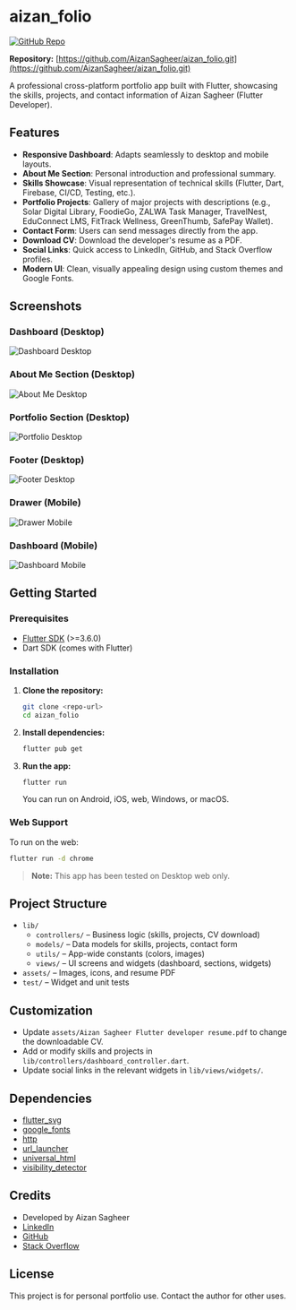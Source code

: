 # aizan_folio

[![GitHub Repo](https://img.shields.io/badge/GitHub-Repository-blue?logo=github)](https://github.com/AizanSagheer/aizan_folio)

**Repository:** [https://github.com/AizanSagheer/aizan_folio.git](https://github.com/AizanSagheer/aizan_folio.git)

A professional cross-platform portfolio app built with Flutter, showcasing the skills, projects, and contact information of Aizan Sagheer (Flutter Developer).

## Features

- **Responsive Dashboard**: Adapts seamlessly to desktop and mobile layouts.
- **About Me Section**: Personal introduction and professional summary.
- **Skills Showcase**: Visual representation of technical skills (Flutter, Dart, Firebase, CI/CD, Testing, etc.).
- **Portfolio Projects**: Gallery of major projects with descriptions (e.g., Solar Digital Library, FoodieGo, ZALWA Task Manager, TravelNest, EduConnect LMS, FitTrack Wellness, GreenThumb, SafePay Wallet).
- **Contact Form**: Users can send messages directly from the app.
- **Download CV**: Download the developer's resume as a PDF.
- **Social Links**: Quick access to LinkedIn, GitHub, and Stack Overflow profiles.
- **Modern UI**: Clean, visually appealing design using custom themes and Google Fonts.

## Screenshots

### Dashboard (Desktop)
![Dashboard Desktop](assets/screenshots/dashboard_desktop.png)

### About Me Section (Desktop)
![About Me Desktop](assets/screenshots/desktop_about_me.png)

### Portfolio Section (Desktop)
![Portfolio Desktop](assets/screenshots/portfolio_desktop.png)

### Footer (Desktop)
![Footer Desktop](assets/screenshots/footer_desktop.png)

### Drawer (Mobile)
![Drawer Mobile](assets/screenshots/drawer_mobile.png)

### Dashboard (Mobile)
![Dashboard Mobile](assets/screenshots/desktop_mobile.png)

## Getting Started

### Prerequisites
- [Flutter SDK](https://flutter.dev/docs/get-started/install) (>=3.6.0)
- Dart SDK (comes with Flutter)

### Installation
1. **Clone the repository:**
   ```bash
   git clone <repo-url>
   cd aizan_folio
   ```
2. **Install dependencies:**
   ```bash
   flutter pub get
   ```
3. **Run the app:**
   ```bash
   flutter run
   ```
   You can run on Android, iOS, web, Windows, or macOS.

### Web Support
To run on the web:
```bash
flutter run -d chrome
```

> **Note:** This app has been tested on Desktop web only.

## Project Structure

- `lib/`
  - `controllers/` – Business logic (skills, projects, CV download)
  - `models/` – Data models for skills, projects, contact form
  - `utils/` – App-wide constants (colors, images)
  - `views/` – UI screens and widgets (dashboard, sections, widgets)
- `assets/` – Images, icons, and resume PDF
- `test/` – Widget and unit tests

## Customization
- Update `assets/Aizan Sagheer Flutter developer resume.pdf` to change the downloadable CV.
- Add or modify skills and projects in `lib/controllers/dashboard_controller.dart`.
- Update social links in the relevant widgets in `lib/views/widgets/`.

## Dependencies
- [flutter_svg](https://pub.dev/packages/flutter_svg)
- [google_fonts](https://pub.dev/packages/google_fonts)
- [http](https://pub.dev/packages/http)
- [url_launcher](https://pub.dev/packages/url_launcher)
- [universal_html](https://pub.dev/packages/universal_html)
- [visibility_detector](https://pub.dev/packages/visibility_detector)

## Credits
- Developed by Aizan Sagheer
- [LinkedIn](https://www.linkedin.com/in/aizan-sagheer-46074b11a/)
- [GitHub](https://github.com/AizanSagheer)
- [Stack Overflow](https://stackoverflow.com/users/15968808/aizan-sagheer)

## License
This project is for personal portfolio use. Contact the author for other uses.
